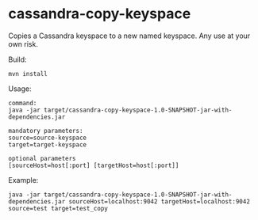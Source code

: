 # cassandra-copy-keyspace
Copies a Cassandra keyspace to a new named keyspace. Any use at your own risk.

Build:
```
mvn install
```

Usage:
```
command:
java -jar target/cassandra-copy-keyspace-1.0-SNAPSHOT-jar-with-dependencies.jar

mandatory parameters:
source=source-keyspace
target=target-keyspace

optional parameters
[sourceHost=host[:port] [targetHost=host[:port]]
```

Example:
```
java -jar target/cassandra-copy-keyspace-1.0-SNAPSHOT-jar-with-dependencies.jar sourceHost=localhost:9042 targetHost=localhost:9042 source=test target=test_copy
```
